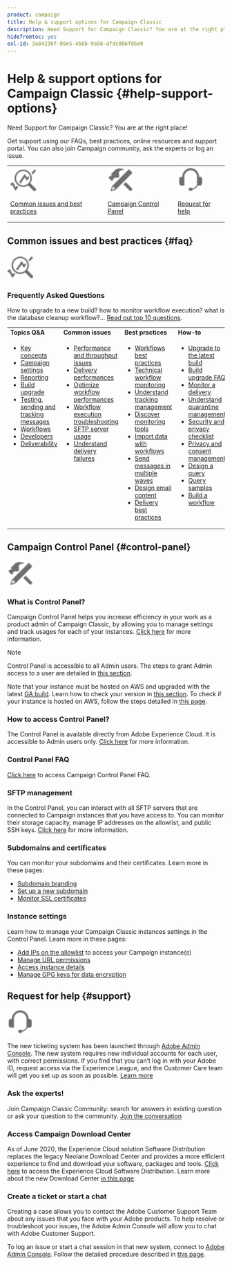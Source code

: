 ```yaml
---
product: campaign
title: Help & support options for Campaign Classic 
description: Need Support for Campaign Classic? You are at the right place!
hidefromtoc: yes
exl-id: 3a84236f-89e5-4b8b-9a98-afdc006fd6e0
---
```

# Help & support options for Campaign Classic {#help-support-options}

Need Support for Campaign Classic? You are at the right place!

Get support using our FAQs, best practices, online resources and support portal. You can also join Campaign community, ask the experts or log an issue.

<table>
    <tr>
        <td><img src="platform/using/assets/do-not-localize/icon-faq.svg" width="60px"><p><a href="#faq">Common issues and best practices</a></p></td>
        <td><img src="platform/using/assets/do-not-localize/icon-control-panel.svg" width="60px"><p><a href="#control-panel">Campaign Control Panel</a></p></td>
        <td><img src="platform/using/assets/do-not-localize/icon-support.svg" width="60px"><p><a href="#support">Request for help</a></p></td>
    </tr>
</table>

## Common issues and best practices {#faq}

<img src="platform/using/assets/do-not-localize/icon-faq.svg" width="60px">

### Frequently Asked Questions

How to upgrade to a new build? how to monitor workflow execution? what is the database cleanup workflow?... [Read out top 10 questions](platform/using/common-questions.md).

<table>
    <tr><td><strong>Topics Q&A</strong></td><td><strong>Common issues</strong></td><td><strong>Best practices</strong></td><td><strong>How-to</strong></td></tr>
    <tr>
    <td valign="top">
        <ul>
        <li><a href="platform/using/faq-key-concepts.md">Key concepts</a></li>
        <li><a href="platform/using/faq-campaign-config.md">Campaign settings</a></li>
        <li><a href="platform/using/faq-reporting.md">Reporting</a></li>
        <li><a href="platform/using/faq-build-upgrade.md">Build upgrade</a></li>
        <li><a href="platform/using/faq-messages.md">Testing, sending and tracking messages</a></li>
        <li><a href="platform/using/faq-workflows.md">Workflows</a></li>
        <li><a href="platform/using/faq-developers.md">Developers</a></li>
        <li><a href="delivery/using/monitoring-deliverability.md">Deliverability</a></li>
        </ul>
    </td>
    <td valign="top">
        <ul>
        <li><a href="production/using/performance-and-throughput-issues.md">Performance and throughput issues</a></li>
        <li><a href="delivery/using/delivery-performances.md">Delivery performances</a></li>
        <li><a href="workflow/using/workflow-best-practices.md">Optimize workflow performances</a></li>
        <li><a href="workflow/using/monitoring-workflow-execution.md">Workflow execution troubleshooting</a></li>
        <li><a href="platform/using/sftp-server-usage.md">SFTP server usage</a></li>
        <li><a href="delivery/using/understanding-delivery-failures.md">Understand delivery failures</a></li>
        </ul>
    </td>
   <td valign="top">
        <ul>
        <li><a href="workflow/using/workflow-best-practices.md">Workflows best practices</a></li>
        <li><a href="workflow/using/monitoring-technical-workflows.md">Technical workflow monitoring</a></li>
        <li><a href="delivery/using/about-message-tracking.md">Understand tracking management</a></li>
        <li><a href="production/using/monitoring-guidelines.md">Discover monitoring tools</a></li>
        <li><a href="platform/using/import-export-workflows.md">Import data with workflows</a></li>
        <li><a href="delivery/using/steps-sending-the-delivery.md">Send messages in multiple waves</a></li>
        <li><a href="delivery/using/defining-the-email-content.md">Design email content</a></li>
        <li><a href="delivery/using/delivery-best-practices.md">Delivery best practices</a></li>
        </ul>
    </td>
    <td valign="top">
        <ul>
        <li><a href="production/using/build-upgrade.md">Upgrade to the latest build</a></li>
        <li><a href="platform/using/faq-build-upgrade.md">Build upgrade FAQ</a></li>
        <li><a href="delivery/using/about-delivery-monitoring.md">Monitor a delivery</a></li>
        <li><a href="delivery/using/understanding-quarantine-management.md">Understand quarantine management</a></li>
        <li><a href="installation/using/get-started-security-privacy.md">Security and privacy checklist</a></li>
        <li><a href="platform/using/privacy-management.md">Privacy and consent management</a></li>
        <li><a href="platform/using/steps-to-create-a-query.md">Design a query</a></li>
        <li><a href="workflow/using/querying-recipient-table.md">Query samples</a></li>
        <li><a href="workflow/using/building-a-workflow.md">Build a workflow</a></li>
        </ul>
    </td>
    </tr>
</table>

## Campaign Control Panel {#control-panel}

<img src="platform/using/assets/do-not-localize/icon-control-panel.svg" width="60px">

### What is Control Panel?

Campaign Control Panel helps you increase efficiency in your work as a product admin of Campaign Classic, by allowing you to manage settings and track usages for each of your instances.
[Click here](https://experienceleague.adobe.com/docs/control-panel/using/discover-control-panel/key-features.html) for more information.

>[!NOTE]
>
>Control Panel is accessible to all Admin users. The steps to grant Admin access to a user are detailed in [this section](https://experienceleague.adobe.com/docs/control-panel/using/discover-control-panel/managing-permissions.html?lang=en#discover-control-panel).
>
>Note that your instance must be hosted on AWS and upgraded with the latest [GA build](rn/using/rn-overview.md). Learn how to check your version in [this section](platform/using/launching-adobe-campaign.md#getting-your-campaign-version). To check if your instance is hosted on AWS, follow the steps detailed in [this page](https://experienceleague.adobe.com/docs/control-panel/using/faq.html).

### How to access Control Panel?

The Control Panel is available directly from Adobe Experience Cloud. It is accessible to Admin users only. [Click here](https://experienceleague.adobe.com/docs/control-panel/using/discover-control-panel/accessing-control-panel.html) for more information.

### Control Panel FAQ

[Click here](https://experienceleague.adobe.com/docs/control-panel/using/faq.html) to access Campaign Control Panel FAQ.

### SFTP management

In the Control Panel, you can interact with all SFTP servers that are connected to Campaign instances that you have access to. You can monitor their storage capacity, manage IP addresses on the allowlist, and public SSH keys. [Click here](https://experienceleague.adobe.com/docs/control-panel/using/sftp-management/about-sftp-management.html) for more information.

### Subdomains and certificates

You can monitor your subdomains and their certificates. Learn more in these pages:
* [Subdomain branding](https://experienceleague.adobe.com/docs/control-panel/using/subdomains-and-certificates/subdomains-branding.html)
* [Set up a new subdomain](https://experienceleague.adobe.com/docs/control-panel/using/subdomains-and-certificates/setting-up-new-subdomain.html)
* [Monitor SSL certificates](https://experienceleague.adobe.com/docs/control-panel/using/subdomains-and-certificates/monitoring-ssl-certificates.html)

### Instance settings

Learn how to manage your Campaign Classic instances settings in the Control Panel. Learn more in these pages:
* [Add IPs on the allowlist](https://experienceleague.adobe.com/docs/control-panel/using/instances-settings/ip-allow-listing-instance-access.html) to access your Campaign instance(s)
* [Manage URL permissions](https://experienceleague.adobe.com/docs/control-panel/using/instances-settings/url-permissions.html)
* [Access instance details](https://experienceleague.adobe.com/docs/control-panel/using/instances-settings/instance-details.html)
* [Manage GPG keys for data encryption](https://experienceleague.adobe.com/docs/control-panel/using/instances-settings/gpg-keys-management.html)

## Request for help {#support}

<img src="platform/using/assets/do-not-localize/icon-support.svg" width="60px">

The new ticketing system has been launched through [Adobe Admin Console](https://adminconsole.adobe.com/overview). The new system requires new individual accounts for each user, with correct permissions. If you find that you can’t log in with your Adobe ID, request access via the Experience League, and the Customer Care team will get you set up as soon as possible. [Learn more](https://helpx.adobe.com/enterprise/using/support-for-experience-cloud.html)

### Ask the experts!

Join Campaign Classic Community: search for answers in existing question or ask your question to the community. [Join the conversation](https://experienceleaguecommunities.adobe.com/t5/adobe-campaign-classic/ct-p/adobe-campaign-classic-community)

### Access Campaign Download Center

As of June 2020, the Experience Cloud solution Software Distribution replaces the legacy Neolane Download Center and provides a more efficient experience to find and download your software, packages and tools. [Click here](https://experience.adobe.com/#/downloads/content/software-distributicampaign.html) to access the Experience Cloud Software Distribution.
Learn more about the new Download Center [in this page](https://experienceleague.adobe.com/docs/experience-cloud/software-distribution/home.html).

### Create a ticket or start a chat

Creating a case allows you to contact the Adobe Customer Support Team about any issues that you face with your Adobe products. To help resolve or troubleshoot your issues, the Adobe Admin Console will allow you to chat with Adobe Customer Support.

To log an issue or start a chat session in that new system, connect to [Adobe Admin Console](https://adminconsole.adobe.com/overview). Follow the detailed procedure described in [this page](https://helpx.adobe.com/enterprise/using/support-for-experience-cloud.html).
